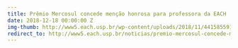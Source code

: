 ```yaml
---
title: Prêmio Mercosul concede menção honrosa para professora da EACH
date: 2018-12-18 00:00:00 Z
img-thumb: http://www5.each.usp.br/wp-content/uploads/2018/11/44158559140_4dd7de57ea_o-563x353.jpg
redirect_to: http://www5.each.usp.br/noticias/premio-mercosul-concede-mencao-honrosa-para-professora-da-each/
---
```


